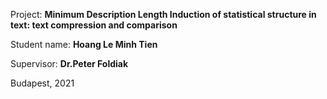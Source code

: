 Project: **Minimum Description Length Induction of statistical structure in text: text compression and comparison**

Student name: **Hoang Le Minh Tien**

Supervisor: **Dr.Peter Foldiak**

Budapest, 2021
